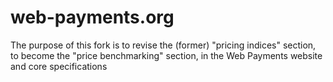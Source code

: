 web-payments.org
================

The purpose of this fork is to revise the (former) "pricing indices" section, to become the "price benchmarking" section, in the Web Payments website and core specifications
